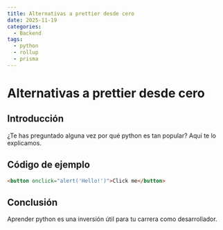 ```yaml
---
title: Alternativas a prettier desde cero
date: 2025-11-19
categories:
  - Backend
tags:
  - python
  - rollup
  - prisma
---
```


# Alternativas a prettier desde cero

## Introducción

¿Te has preguntado alguna vez por qué python es tan popular? Aquí te lo explicamos.

## Código de ejemplo

```html
<button onclick="alert('Hello!')">Click me</button>
```

## Conclusión

Aprender python es una inversión útil para tu carrera como desarrollador.